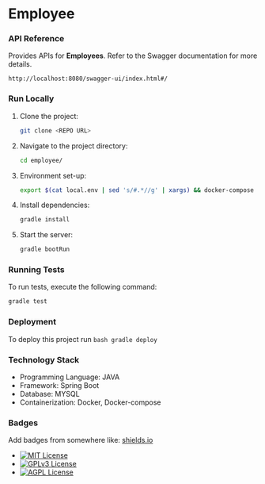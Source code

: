 
# Employee
### API Reference
Provides APIs for **Employees**. Refer to the Swagger documentation for more details.
  
```http
http://localhost:8080/swagger-ui/index.html#/ 
```


### Run Locally

1. Clone the project:
        
    ```bash
    git clone <REPO URL>
    ```
  
2. Navigate to the project directory:
        
    ```bash
    cd employee/
    ```
  
3. Environment set-up: 
        
    ```bash
    export $(cat local.env | sed 's/#.*//g' | xargs) && docker-compose up
    ```
  
4. Install dependencies:
        
    ```bash
    gradle install
    ```
 
5. Start the server:
        
    ```bash
    gradle bootRun
    ```

    

### Running Tests

To run tests, execute the following command:
```bash
gradle test
```


### Deployment
To deploy this project run
    ```bash
    gradle deploy
    ```


### Technology Stack

- Programming Language: JAVA
- Framework: Spring Boot
- Database: MYSQL
- Containerization: Docker, Docker-compose



### Badges


Add badges from somewhere like: [shields.io](https://shields.io/)

- [![MIT License](https://img.shields.io/badge/License-MIT-green.svg)](https://choosealicense.com/licenses/mit/)
- [![GPLv3 License](https://img.shields.io/badge/License-GPL%20v3-yellow.svg)](https://opensource.org/licenses/)
- [![AGPL License](https://img.shields.io/badge/license-AGPL-blue.svg)](https://www.gnu.org/licenses/agpl-3.0)
